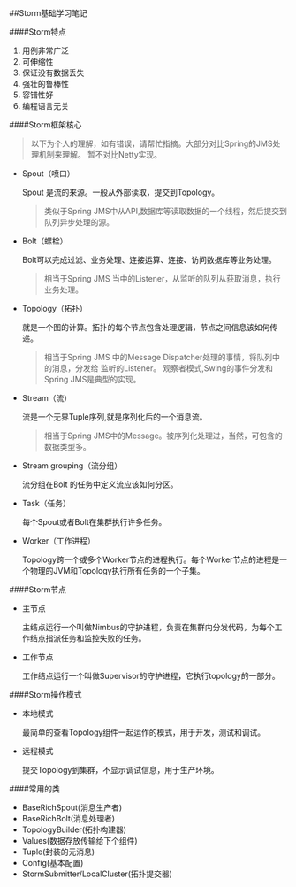 ##Storm基础学习笔记

####Storm特点

1. 用例非常广泛
2. 可伸缩性
3. 保证没有数据丢失
4. 强壮的鲁棒性
5. 容错性好
6. 编程语言无关

####Storm框架核心

> 以下为个人的理解，如有错误，请帮忙指摘。大部分对比Spring的JMS处理机制来理解。
> 暂不对比Netty实现。

- Spout（喷口）

  Spout 是流的来源。一般从外部读取，提交到Topology。

  > 类似于Spring JMS中从API,数据库等读取数据的一个线程，然后提交到队列异步处理的源。

- Bolt（螺栓）

  Bolt可以完成过滤、业务处理、连接运算、连接、访问数据库等业务处理。

  > 相当于Spring JMS 当中的Listener，从监听的队列从获取消息，执行业务处理。

- Topology（拓扑）

  就是一个图的计算。拓扑的每个节点包含处理逻辑，节点之间信息该如何传递。

  >相当于Spring JMS 中的Message Dispatcher处理的事情，将队列中的消息，分发给
  >监听的Listener。 观察者模式,Swing的事件分发和Spring JMS是典型的实现。


- Stream（流）

  流是一个无界Tuple序列,就是序列化后的一个消息流。

  >相当于Spring JMS中的Message。被序列化处理过，当然，可包含的数据类型多。

- Stream grouping（流分组）

  流分组在Bolt 的任务中定义流应该如何分区。

- Task（任务）

  每个Spout或者Bolt在集群执行许多任务。

- Worker（工作进程）

  Topology跨一个或多个Worker节点的进程执行。每个Worker节点的进程是一个物理的JVM和Topology执行所有任务的一个子集。

####Storm节点

- 主节点

  主结点运行一个叫做Nimbus的守护进程，负责在集群内分发代码，为每个工作结点指派任务和监控失败的任务。

- 工作节点

  工作结点运行一个叫做Supervisor的守护进程，它执行topology的一部分。

####Storm操作模式

- 本地模式

  最简单的查看Topology组件一起运作的模式，用于开发，测试和调试。

- 远程模式

  提交Topology到集群，不显示调试信息，用于生产环境。

####常用的类

- BaseRichSpout(消息生产者)
- BaseRichBolt(消息处理者)
- TopologyBuilder(拓扑构建器)
- Values(数据存放传输给下个组件)
- Tuple(封装的元消息)
- Config(基本配置)
- StormSubmitter/LocalCluster(拓扑提交器)
